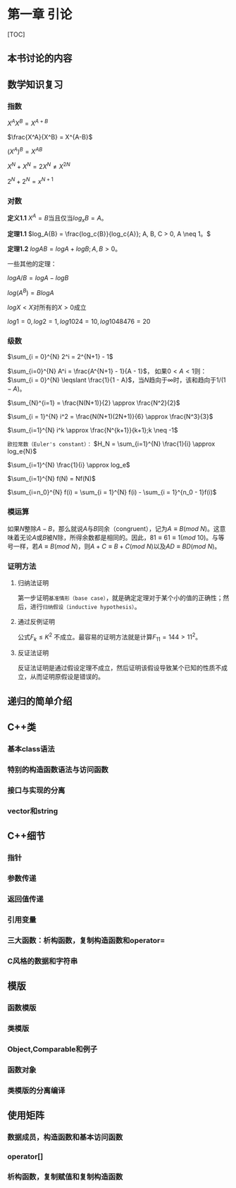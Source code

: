# 第一章 引论

[TOC]



## 本书讨论的内容



## 数学知识复习

### 指数

$X^A X^B = X^{A+B}$

$\frac{X^A}{X^B} = X^{A-B}$

$(X^A)^B = X^{AB}$

$X^N + X^N = 2X^N \neq X^{2N}$

$2^N + 2^N = x^{N+1}$

### 对数

**定义1.1** $X^A = B$当且仅当$log_x{B} = A$。

**定理1.1** $log_A{B} = \frac{log_c{B}}{log_c{A}}; A, B, C > 0, A \neq 1。$

**定理1.2** $logAB = logA + logB; A, B > 0$。

一些其他的定理：

$logA/B = logA - logB$

$log(A^B) = B log A$

$log X < X$对所有的$X > 0$成立

$log 1 = 0, log 2 = 1, log1024 = 10, log 1048476 = 20$

### 级数

$\sum_{i = 0}^{N} 2^i = 2^{N+1} - 1$

$\sum_{i=0}^{N} A^i = \frac{A^{N+1} - 1}{A - 1}$， 如果$0 < A < 1$则：$\sum_{i = 0}^{N} \leqslant \frac{1}{1 - A}$，当$N$趋向于$\infty$时，该和趋向于$1/(1-A)$。

$\sum_{N}^{i=1} = \frac{N(N+1)}{2} \approx \frac{N^2}{2}$

$\sum_{i = 1}^{N} i^2 = \frac{N(N+1)(2N+1)}{6} \approx \frac{N^3}{3}$

$\sum_{i=1}^{N} i^k \approx \frac{N^{k+1}}{k+1};k \neq -1$

`欧拉常数（Euler's constant）：` $H_N = \sum_{i=1}^{N} \frac{1}{i} \approx log_e{N}$

$\sum_{i=1}^{N} \frac{1}{i} \approx log_e$

$\sum_{i=1}^{N} f(N) = Nf(N)$

$\sum_{i=n_0}^{N} f(i) = \sum_{i = 1}^{N} f(i) - \sum_{i = 1}^{n_0 - 1}f(i)$

### 模运算

如果$N$整除$A-B$，那么就说$A$与$B$同余（congruent），记为$A \equiv B (mod\ N)$。这意味着无论$A$或$B$被$N$除，所得余数都是相同的。因此，$81 \equiv 61 \equiv 1 (mod\ 10)$。与等号一样，若$A \equiv B (mod\ N)$，则$A + C \equiv B + C(mod\ N)$以及$AD \equiv BD(mod\ N)$。

### 证明方法

1. 归纳法证明

   第一步证明`基准情形（base case）`，就是确定定理对于某个小的值的正确性；然后，进行`归纳假设（inductive hypothesis）`。

2. 通过反例证明

   公式$F_k \leqslant K^2$ 不成立。最容易的证明方法就是计算$F_{11} = 144 > 11^2$。

3. 反证法证明

   反证法证明是通过假设定理不成立，然后证明该假设导致某个已知的性质不成立，从而证明原假设是错误的。



## 递归的简单介绍



## C++类

### 基本class语法

### 特别的构造函数语法与访问函数

### 接口与实现的分离

### vector和string



## C++细节

### 指针

### 参数传递

### 返回值传递

### 引用变量

### 三大函数：析构函数，复制构造函数和operator=

### C风格的数据和字符串



## 模版

### 函数模版

### 类模版

### Object,Comparable和例子

### 函数对象

### 类模版的分离编译



## 使用矩阵

### 数据成员，构造函数和基本访问函数

### operator[]

### 析构函数，复制赋值和复制构造函数

